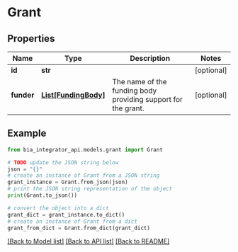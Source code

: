 # Grant



## Properties

Name | Type | Description | Notes
------------ | ------------- | ------------- | -------------
**id** | **str** |  | [optional] 
**funder** | [**List[FundingBody]**](FundingBody.md) | The name of the funding body providing support for the grant. | [optional] 

## Example

```python
from bia_integrator_api.models.grant import Grant

# TODO update the JSON string below
json = "{}"
# create an instance of Grant from a JSON string
grant_instance = Grant.from_json(json)
# print the JSON string representation of the object
print(Grant.to_json())

# convert the object into a dict
grant_dict = grant_instance.to_dict()
# create an instance of Grant from a dict
grant_from_dict = Grant.from_dict(grant_dict)
```
[[Back to Model list]](../README.md#documentation-for-models) [[Back to API list]](../README.md#documentation-for-api-endpoints) [[Back to README]](../README.md)


